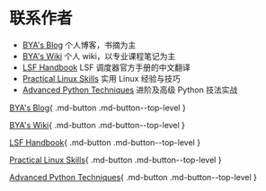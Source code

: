 # 联系作者


<div class="grid cards" markdown>

- [BYA's Blog](http://bya.cool) 个人博客，书摘为主
- [BYA's Wiki](http://106.14.160.45:8081) 个人 wiki，以专业课程笔记为主
- [LSF Handbook](http://baiyongan.gitbook.io) LSF 调度器官方手册的中文翻译
- [Practical Linux Skills](http://106.14.160.45) 实用 Linux 经验与技巧
- [Advanced Python Techniques](http://106.14.160.45:8080) 进阶及高级 Python 技法实战

</div>

[BYA's Blog](http://bya.cool){ .md-button .md-button--top-level }

[BYA's Wiki](http://106.14.160.45:8081){ .md-button .md-button--top-level }

[LSF Handbook](http://baiyongan.gitbook.io){ .md-button .md-button--top-level }

[Practical Linux Skills](http://106.14.160.45){ .md-button .md-button--top-level }

[Advanced Python Techniques](http://106.14.160.45:8080){ .md-button .md-button--top-level }

